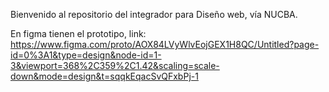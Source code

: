Bienvenido al repositorio del integrador para Diseño web, vía NUCBA.


En figma tienen el prototipo, link: 
https://www.figma.com/proto/AOX84LVyWlvEojGEX1H8QC/Untitled?page-id=0%3A1&type=design&node-id=1-3&viewport=368%2C359%2C1.42&scaling=scale-down&mode=design&t=sqqkEqacSvQFxbPj-1
